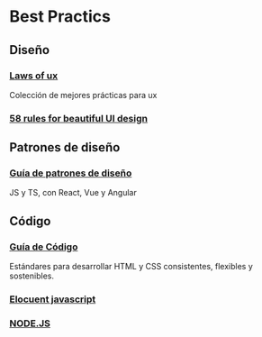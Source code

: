 # Best Practics

## Diseño

### [Laws of ux](https://lawsofux.com/es/)

Colección de mejores prácticas para ux

### [58 rules for beautiful UI design](https://uxdesign.cc/58-rules-for-stunning-and-effective-user-interface-design-ea4b93f931f6)

## Patrones de diseño

### [Guía de patrones de diseño](https://www.patterns.dev/)

JS y TS, con React, Vue y Angular

## Código

### [Guía de Código](https://hansfelix.github.io/code-guide/)

Estándares para desarrollar HTML y CSS consistentes, flexibles y sostenibles.

### [Elocuent javascript](https://eloquent-javascript-es.vercel.app/)

### [NODE.JS](https://github.com/goldbergyoni/nodebestpractices/blob/spanish-translation/README.spanish.md)

